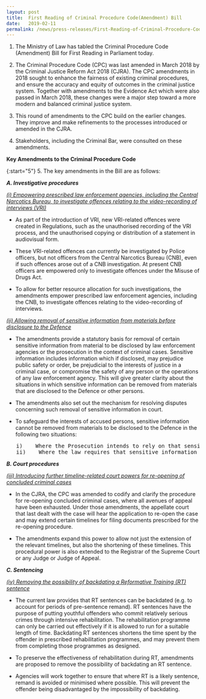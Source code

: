 ```yaml
---
layout: post
title:  First Reading of Criminal Procedure Code(Amendment) Bill
date:   2019-02-11
permalink: /news/press-releases/First-Reading-of-Criminal-Procedure-Code-Amendment-Bill
---
```


1. The Ministry of Law has tabled the Criminal Procedure Code (Amendment) Bill for First Reading in Parliament today.  
 
2. The Criminal Procedure Code (CPC) was last amended in March 2018 by the Criminal Justice Reform Act 2018 (CJRA). The CPC amendments in 2018 sought to enhance the fairness of existing criminal procedures, and ensure the accuracy and equity of outcomes in the criminal justice system. Together with amendments to the Evidence Act which were also passed in March 2018, these changes were a major step toward a more modern and balanced criminal justice system.  
 
3. This round of amendments to the CPC build on the earlier changes. They improve and make refinements to the processes introduced or amended in the CJRA.  
 
4. Stakeholders, including the Criminal Bar, were consulted on these amendments.

**Key Amendments to the Criminal Procedure Code**
  
{:start="5"}
5. The key amendments in the Bill are as follows:

 ***A. Investigative procedures***


<ins>*(i)     Empowering prescribed law enforcement agencies, including the Central Narcotics Bureau, to investigate offences relating to the video-recording of interviews (VRI)*</ins>

* As part of the introduction of VRI, new VRI-related offences were created in Regulations, such as the unauthorised recording of the VRI process, and the unauthorised copying or distribution of a statement in audiovisual form. 


* These VRI-related offences can currently be investigated by Police officers, but not officers from the Central Narcotics Bureau (CNB), even if such offences arose out of a CNB investigation. At present CNB officers are empowered only to investigate offences under the Misuse of Drugs Act. 

* To allow for better resource allocation for such investigations, the amendments empower prescribed law enforcement agencies, including the CNB, to investigate offences relating to the video-recording of interviews.

<ins>*(ii)     Allowing removal of sensitive information from materials before disclosure to the Defence*</ins>

* The amendments provide a statutory basis for removal of certain sensitive information from material to be disclosed by law enforcement agencies or the prosecution in the context of criminal cases. Sensitive information includes information which if disclosed, may prejudice public safety or order, be prejudicial to the interests of justice in a criminal case, or compromise the safety of any person or the operations of any law enforcement agency. This will give greater clarity about the situations in which sensitive information can be removed from materials that are disclosed to the Defence or other persons.

* The amendments also set out the mechanism for resolving disputes concerning such removal of sensitive information in court.   

* To safeguard the interests of accused persons, sensitive information cannot be removed from materials to be disclosed to the Defence in the following two situations:
<pre>
   i)    Where the Prosecution intends to rely on that sensitive information as evidence; or  
   ii)    Where the law requires that sensitive information to be disclosed because it tends to strengthen the Defence’s case.
</pre>
***B. Court procedures***

<ins>*(iii)    Introducing further timeline-related court powers for re-opening of concluded criminal cases*</ins>

* In the CJRA, the CPC was amended to codify and clarify the procedure for re-opening concluded criminal cases, where all avenues of appeal have been exhausted. Under those amendments, the appellate court that last dealt with the case will hear the application to re-open the case and may extend certain timelines for filing documents prescribed for the re-opening procedure.

* The amendments expand this power to allow not just the extension of the relevant timelines, but also the shortening of these timelines. This procedural power is also extended to the Registrar of the Supreme Court or any Judge or Judge of Appeal.

***C. Sentencing***

<ins>*(iv) Removing the possibility of backdating a Reformative Training (RT) sentence*</ins>

* The current law provides that RT sentences can be backdated (e.g. to account for periods of pre-sentence remand). RT sentences have the purpose of putting youthful offenders who commit relatively serious crimes through intensive rehabilitation. The rehabilitation programme can only be carried out effectively if it is allowed to run for a suitable length of time. Backdating RT sentences shortens the time spent by the offender in prescribed rehabilitation programmes, and may prevent them from completing those programmes as designed.   

* To preserve the effectiveness of rehabilitation during RT, amendments are proposed to remove the possibility of backdating an RT sentence.

* Agencies will work together to ensure that where RT is a likely sentence, remand is avoided or minimised where possible. This will prevent the offender being disadvantaged by the impossibility of backdating.



















